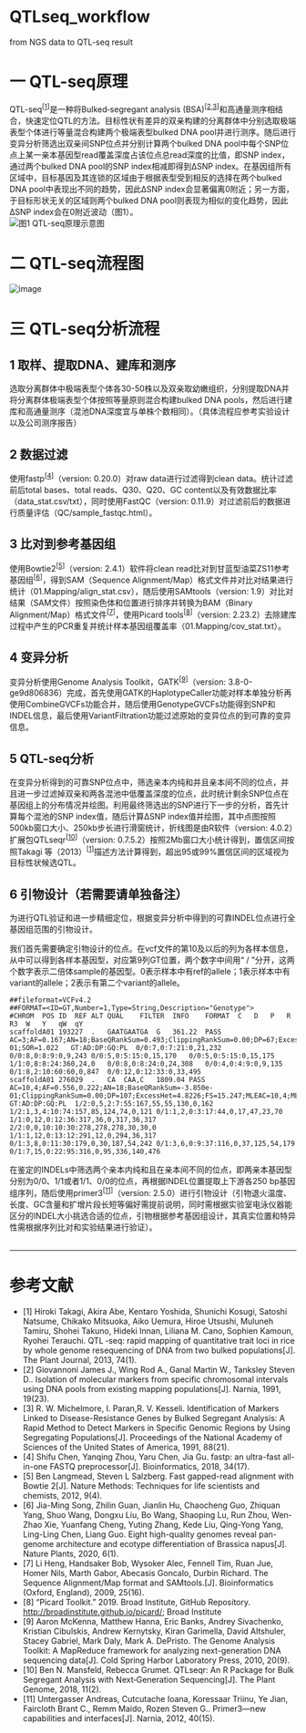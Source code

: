 # QTLseq_workflow
from NGS data to QTL-seq result
# 一 QTL-seq原理
QTL-seq<sup>[[1](#ref)]</sup>是一种将Bulked‐segregant analysis (BSA)<sup>[[2](#ref),[3](#ref)]</sup>和高通量测序相结合，快速定位QTL的方法。目标性状有差异的双亲构建的分离群体中分别选取极端表型个体进行等量混合构建两个极端表型bulked DNA pool并进行测序。随后进行变异分析筛选出双亲间SNP位点并分别计算两个bulked DNA pool中每个SNP位点上某一亲本基因型read覆盖深度占该位点总read深度的比值，即SNP index，通过两个bulked DNA pool的SNP index相减即得到ΔSNP index。在基因组所有区域中，目标基因及其连锁的区域由于根据表型受到相反的选择在两个bulked DNA pool中表现出不同的趋势，因此ΔSNP index会显著偏离0附近；另一方面，于目标形状无关的区域则两个bulked DNA pool则表现为相似的变化趋势，因此ΔSNP index会在0附近波动（图1）。
<br/>
![图1 QTL-seq原理示意图](https://user-images.githubusercontent.com/35584208/121320629-e9595300-c93f-11eb-8745-e1f153dd59c6.png)
# 二 QTL-seq流程图
![image](https://user-images.githubusercontent.com/35584208/121321053-5967d900-c940-11eb-9d22-be6614ce71c0.png)
# 三 QTL-seq分析流程
## 1	取样、提取DNA、建库和测序
选取分离群体中极端表型个体各30-50株以及双亲取幼嫩组织，分别提取DNA并将分离群体极端表型个体按照等量原则混合构建bulked DNA pools，然后进行建库和高通量测序（混池DNA深度宜与单株个数相同）。（具体流程应参考实验设计以及公司测序报告）
## 2	数据过滤
使用fastp<sup>[[4](#ref)]</sup>（version: 0.20.0）对raw data进行过滤得到clean data。统计过滤前后total bases、total reads、Q30、Q20、GC content以及有效数据比率（data_stat.csv/txt），同时使用FastQC（version: 0.11.9）对过滤前后的数据进行质量评估（QC/sample_fastqc.html）。
## 3	比对到参考基因组
使用Bowtie2<sup>[[5](#ref)]</sup>（version: 2.4.1）软件将clean read比对到甘蓝型油菜ZS11参考基因组<sup>[[6](#ref)]</sup>，得到SAM（Sequence Alignment/Map）格式文件并对比对结果进行统计（01.Mapping/align_stat.csv），随后使用SAMtools（version: 1.9）对比对结果（SAM文件）按照染色体和位置进行排序并转换为BAM（Binary Alignment/Map）格式文件<sup>[[7](#ref)]</sup>，使用Picard tools<sup>[[8](#ref)]</sup>（version: 2.23.2）去除建库过程中产生的PCR重复并统计样本基因组覆盖率（01.Mapping/cov_stat.txt）。
## 4	变异分析
变异分析使用Genome Analysis Toolkit，GATK<sup>[[9](#ref)]</sup>（version: 3.8-0-ge9d806836）完成，首先使用GATK的HaplotypeCaller功能对样本单独分析再使用CombineGVCFs功能合并，随后使用GenotypeGVCFs功能得到SNP和INDEL信息，最后使用VariantFiltration功能过滤原始的变异位点的到可靠的变异信息。
## 5	QTL-seq分析
在变异分析得到的可靠SNP位点中，筛选亲本内纯和并且亲本间不同的位点，并且进一步过滤掉双亲和两各混池中低覆盖深度的位点，此时统计剩余SNP位点在基因组上的分布情况并绘图。利用最终筛选出的SNP进行下一步的分析，首先计算每个混池的SNP index值，随后计算ΔSNP index值并绘图，其中点图按照500kb窗口大小、250kb步长进行滑窗统计，折线图是由R软件（version: 4.0.2）扩展包QTLseqr<sup>[[10](#ref)]</sup>（version: 0.7.5.2）按照2Mb窗口大小统计得到，置信区间按照Takagi 等（2013）<sup>[[1](#ref)]</sup>描述方法计算得到，超出95或99%置信区间的区域视为目标性状候选QTL。
## 6	引物设计（若需要请单独备注）
为进行QTL验证和进一步精细定位，根据变异分析中得到的可靠INDEL位点进行全基因组范围的引物设计。

我们首先需要确定引物设计的位点。在vcf文件的第10及以后的列为各样本信息，从中可以得到各样本基因型，对应第9列GT位置，两个数字中间用“ / ”分开，这两个数字表示二倍体sample的基因型。0表示样本中有ref的allele；1表示样本中有variant的allele；2表示有第二个variant的allele。

```
##fileformat=VCFv4.2
##FORMAT=<ID=GT,Number=1,Type=String,Description="Genotype">
#CHROM	POS	ID	REF	ALT	QUAL	FILTER	INFO	FORMAT	C	D	P	R	R3	W	Y	qW	qY
scaffoldA01	193227	.	GAATGAATGA	G	361.22	PASS	AC=3;AF=0.167;AN=18;BaseQRankSum=0.493;ClippingRankSum=0.00;DP=67;ExcessHet=0.4012;FS=0.000;MLEAC=3;MLEAF=0.167;MQ=41.18;MQRankSum=0.253;QD=20.07;ReadPosRankSum=-7.280e-01;SOR=1.022	GT:AD:DP:GQ:PL	0/0:7,0:7:21:0,21,232	0/0:8,0:8:9:0,9,243	0/0:5,0:5:15:0,15,170	0/0:5,0:5:15:0,15,175	1/1:0,8:8:24:360,24,0	0/0:8,0:8:24:0,24,308	0/0:4,0:4:9:0,9,135	0/1:8,2:10:60:60,0,847	0/0:12,0:12:33:0,33,495
scaffoldA01	276029	.	CA	CAA,C	1809.04	PASS	AC=10,4;AF=0.556,0.222;AN=18;BaseQRankSum=-3.850e-01;ClippingRankSum=0.00;DP=107;ExcessHet=4.8226;FS=15.247;MLEAC=10,4;MLEAF=0.556,0.222;MQ=41.00;MQRankSum=0.00;QD=19.04;ReadPosRankSum=0.00;SOR=1.026	GT:AD:DP:GQ:PL	1/2:0,5,2:7:55:167,55,55,130,0,162	1/2:1,3,4:10:74:157,85,124,74,0,121	0/1:1,2,0:3:17:44,0,17,47,23,70	1/1:0,12,0:12:36:317,36,0,317,36,317	2/2:0,0,10:10:30:278,278,278,30,30,0	1/1:1,12,0:13:12:291,12,0,294,36,317	0/1:3,8,0:11:30:179,0,30,187,54,242	0/1:3,6,0:9:37:116,0,37,125,54,179	0/1:7,15,0:22:95:316,0,95,336,140,476

```

在鉴定的INDELs中筛选两个亲本内纯和且在亲本间不同的位点，即两亲本基因型分别为0/0、1/1或者1/1、0/0的位点，再根据INDEL位置提取上下游各250 bp基因组序列，随后使用primer3<sup>[[11](#ref)]</sup>（version: 2.5.0）进行引物设计（引物退火温度、长度、GC含量和扩增片段长短等偏好需提前说明，同时需根据实验室电泳仪器能区分的INDEL大小挑选合适的位点，引物根据参考基因组设计，其真实位置和特异性需根据序列比对和实验结果进行验证）。
 <br>
 <br>

---
 <div id="ref"></div>

 # 参考文献
 - [1]	Hiroki Takagi, Akira Abe, Kentaro Yoshida, Shunichi Kosugi, Satoshi Natsume, Chikako Mitsuoka, Aiko Uemura, Hiroe Utsushi, Muluneh Tamiru, Shohei Takuno, Hideki Innan, Liliana M. Cano, Sophien Kamoun, Ryohei Terauchi. QTL ‐seq: rapid mapping of quantitative trait loci in rice by whole genome resequencing of DNA from two bulked populations[J]. The Plant Journal, 2013, 74(1).
- [2]	Giovannoni James J., Wing Rod A., Ganal Martin W., Tanksley Steven D..  Isolation of molecular markers from specific chromosomal intervals using DNA pools from existing mapping populations[J]. Narnia, 1991, 19(23).
- [3]	R. W. Michelmore, I. Paran,R. V. Kesseli. Identification of Markers Linked to Disease-Resistance Genes by Bulked Segregant Analysis: A Rapid Method to Detect Markers in Specific Genomic Regions by Using Segregating Populations[J]. Proceedings of the National Academy of Sciences of the United States of America, 1991, 88(21).
- [4]	Shifu Chen, Yanqing Zhou, Yaru Chen, Jia Gu. fastp: an ultra-fast all-in-one FASTQ preprocessor[J]. Bioinformatics, 2018, 34(17).
- [5]	Ben Langmead, Steven L Salzberg. Fast gapped-read alignment with Bowtie 2[J]. Nature Methods: Techniques for life scientists and chemists, 2012, 9(4).
- [6]	Jia-Ming Song, Zhilin Guan, Jianlin Hu, Chaocheng Guo, Zhiquan Yang, Shuo Wang, Dongxu Liu, Bo Wang, Shaoping Lu, Run Zhou, Wen-Zhao Xie, Yuanfang Cheng, Yuting Zhang, Kede Liu, Qing-Yong Yang, Ling-Ling Chen, Liang Guo. Eight high-quality genomes reveal pan-genome architecture and ecotype differentiation of Brassica napus[J]. Nature Plants, 2020, 6(1).
- [7]	Li Heng, Handsaker Bob, Wysoker Alec, Fennell Tim, Ruan Jue, Homer Nils, Marth Gabor, Abecasis Goncalo, Durbin Richard. The Sequence Alignment/Map format and SAMtools.[J]. Bioinformatics (Oxford, England), 2009, 25(16).
- [8]	“Picard Toolkit.” 2019. Broad Institute, GitHub Repository. http://broadinstitute.github.io/picard/; Broad Institute
- [9]	Aaron McKenna, Matthew Hanna, Eric Banks, Andrey Sivachenko, Kristian Cibulskis, Andrew Kernytsky, Kiran Garimella, David Altshuler, Stacey Gabriel, Mark Daly, Mark A. DePristo. The Genome Analysis Toolkit: A MapReduce framework for analyzing next-generation DNA sequencing data[J]. Cold Spring Harbor Laboratory Press, 2010, 20(9).
- [10]	Ben N. Mansfeld, Rebecca Grumet. QTLseqr: An R Package for Bulk Segregant Analysis with Next‐Generation Sequencing[J]. The Plant Genome, 2018, 11(2).
- [11]	Untergasser Andreas, Cutcutache Ioana, Koressaar Triinu, Ye Jian, Faircloth Brant C., Remm Maido, Rozen Steven G.. Primer3—new capabilities and interfaces[J]. Narnia, 2012, 40(15).
